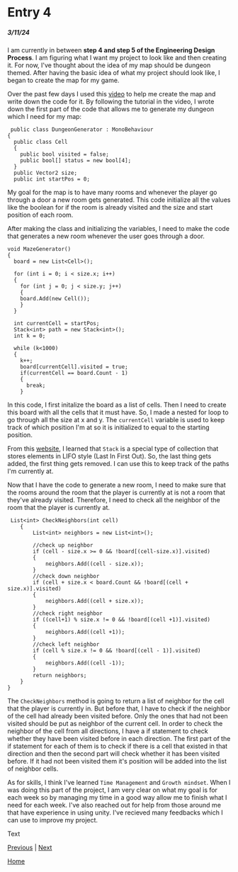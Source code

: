 # Entry 4
##### 3/11/24

I am currently in between **step 4 and step 5 of the Engineering Design Process**. I am figuring what I want my project to look like and then creating it. For now, I've thought about the idea of my map should be dungeon themed. After having the basic idea of what my project should look like, I began to create the map for my game.

Over the past few days I used this [video](https://www.youtube.com/watch?v=gHU5RQWbmWE) to help me create the map and write down the code for it. By following the tutorial in the video, I wrote down the first part of the code that allows me to generate my dungeon which I need for my map:

```CSharp
 public class DungeonGenerator : MonoBehaviour
{
  public class Cell
  {
    public bool visited = false;
    public bool[] status = new bool[4];
  }
  public Vector2 size;
  public int startPos = 0;
```
My goal for the map is to have many rooms and whenever the player go through a door a new room gets generated. This code initialize all the values like the boolean for if the room is already visited and the size and start position of each room.

After making the class and initializing the variables, I need to make the code that generates a new room whenever the user goes through a door. 

```CSharp
void MazeGenerator()
{
  board = new List<Cell>();

  for (int i = 0; i < size.x; i++)
  {
    for (int j = 0; j < size.y; j++)
    {
	board.Add(new Cell());
    }
  }

  int currentCell = startPos;
  Stack<int> path = new Stack<int>();
  int k = 0;

  while (k<1000)
  {
    k++;
    board[currentCell].visited = true;
    if(currentCell == board.Count - 1)
    {
      break;
    }
```
In this code, I first initalize the board as a list of cells. Then I need to create this board with all the cells that it must have. So, I made a nested for loop to go through all the size at x and y. The `currentCell` variable is used to keep track of which position I'm at so it is initialized to equal to the starting position. 

From this [website](https://www.geeksforgeeks.org/c-sharp-stack-with-examples/), I learned that `Stack` is a special type of collection that stores elements in LIFO style (Last In First Out). So, the last thing gets added, the first thing gets removed. I can use this to keep track of the paths I'm currently at. 

Now that I have the code to generate a new room, I need to make sure that the rooms around the room that the player is currently at is not a room that they've already visited. Therefore, I need to check all the neighbor of the room that the player is currently at.
```CSharp
 List<int> CheckNeighbors(int cell)
    {
        List<int> neighbors = new List<int>();

        //check up neighbor
        if (cell - size.x >= 0 && !board[(cell-size.x)].visited)
        {
            neighbors.Add((cell - size.x));
        }
        //check down neighbor
        if (cell + size.x < board.Count && !board[(cell + size.x)].visited)
        {
            neighbors.Add((cell + size.x));
        }
        //check right neighbor
        if ((cell+1) % size.x != 0 && !board[(cell +1)].visited)
        {
            neighbors.Add((cell +1));
        }
        //check left neighbor
        if (cell % size.x != 0 && !board[(cell - 1)].visited)
        {
            neighbors.Add((cell -1));
        }
        return neighbors;
    }
}
```
The `CheckNeighbors` method is going to return a list of neighbor for the cell that the player is currently in. But before that, I have to check if the neighbor of the cell had already been visited before. Only the ones that had not been visited should be put as neighbor of the current cell. In order to check the neighbor of the cell from all directions, I have a if statement to check whether they have been visited before in each direction. The first part of the if statement for each of them is to check if there is a cell that existed in that direction and then the second part will check whether it has been visited before. If it had not been visited them it's position will be added into the list of neighbor cells.

As for skills, I think I've learned `Time Management` and `Growth mindset`. When I was doing this part of the project, I am very clear on what my goal is for each week so by managing my time in a good way allow me to finish what I need for each week. I've also reached out for help from those around me that have experience in using unity. I've recieved many feedbacks which I can use to improve my project.


Text

[Previous](entry03.md) | [Next](entry05.md)

[Home](../README.md)
